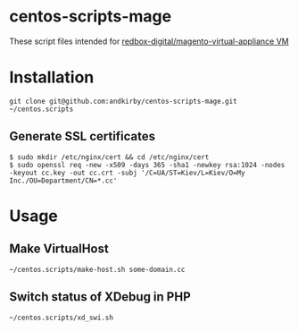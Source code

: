 # centos-scripts-mage

These script files intended for [redbox-digital/magento-virtual-appliance VM](../../../../redbox-digital/magento-virtual-appliance)

# Installation

```
git clone git@github.com:andkirby/centos-scripts-mage.git ~/centos.scripts
```

## Generate SSL certificates
```
$ sudo mkdir /etc/nginx/cert && cd /etc/nginx/cert
$ sudo openssl req -new -x509 -days 365 -sha1 -newkey rsa:1024 -nodes -keyout cc.key -out cc.crt -subj '/C=UA/ST=Kiev/L=Kiev/O=My Inc./OU=Department/CN=*.cc'
```

# Usage
## Make VirtualHost
```
~/centos.scripts/make-host.sh some-domain.cc
```

## Switch status of XDebug in PHP
```
~/centos.scripts/xd_swi.sh
```
